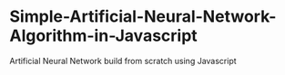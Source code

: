 # Simple-Artificial-Neural-Network-Algorithm-in-Javascript
Artificial Neural Network build from scratch using Javascript
